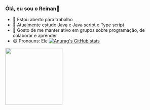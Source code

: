 ### Ólá, eu sou o Reinan👋

- 🔭 Estou aberto para trabalho
- 🌱 Atualmente estudo Java e Java script e Type script
- 👯 Gosto de me manter ativo em grupos sobre programação, de colaborar e aprender
- 😄 Pronouns: Ele
[![Anurag's GitHub stats](https://github-readme-stats.vercel.app/api?username=reinan-santos)](https://github.com/anuraghazra/github-readme-stats)

<div>
  <a href="https://github.com/Reinan-Alves">
  <img height="180em" src="https://github-readme-stats.vercel.app/api?username=reinan-alves&show_icons=true">
</div>

